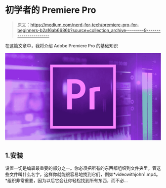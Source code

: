 # 初学者的 Premiere Pro

> 原文：<https://medium.com/nerd-for-tech/premiere-pro-for-beginners-b2a16ab6686b?source=collection_archive---------9----------------------->

在这篇文章中，我将介绍 Adobe Premiere Pro 的基础知识

![](img/364379f247c97e5015f85ff4a3634504.png)

## 1.安装

设置一切是编辑最重要的部分之一。你必须把所有的东西都组织到文件夹里，管这些文件叫什么名字，这样你就能很容易地找到它们，例如*videowithjohn1.mp4。*组织非常重要，因为以后它会让你轻松找到所有东西，而不必…